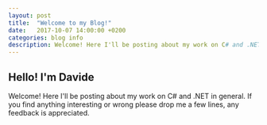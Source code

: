 ```yaml
---
layout: post
title:  "Welcome to my Blog!"
date:   2017-10-07 14:00:00 +0200
categories: blog info
description: Welcome! Here I'll be posting about my work on C# and .NET in general. If you find anything interesting or wrong please drop me a few lines, any feedback is appreciated
---
```

## Hello! I'm Davide

Welcome! Here I'll be posting about my work on C# and .NET in general. If you find anything interesting or wrong please drop me a few lines, any feedback is appreciated.